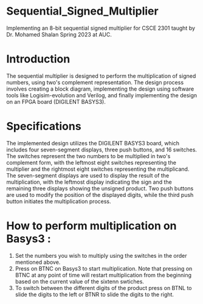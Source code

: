 # Sequential_Signed_Multiplier
Implementing an 8-bit sequential signed multiplier for CSCE 2301 taught by Dr. Mohamed Shalan Spring 2023 at AUC.
# Introduction
The sequential multiplier is designed to perform the multiplication of signed numbers, using two's complement representation. The design process involves creating a block diagram, implementing the design using software tools like Logisim-evolution and Verilog, and finally implementing the design on an FPGA board (DIGILENT BASYS3).
# Specifications
The implemented design utilizes the DIGILENT BASYS3 board, which includes four seven-segment displays, three push buttons, and 16 switches. The switches represent the two numbers to be multiplied in two's complement form, with the leftmost eight switches representing the multiplier and the rightmost eight switches representing the multiplicand. The seven-segment displays are used to display the result of the multiplication, with the leftmost display indicating the sign and the remaining three displays showing the unsigned product. Two push buttons are used to modify the position of the displayed digits, while the third push button initiates the multiplication process. 
# How to perform multiplication on Basys3 : 
1. Set the numbers you wish to multiply using the switches in the order mentioned above. 
2. Press on BTNC<U18> on Basys3 to start multiplication. Note that pressing on BTNC at any point of time will restart multiplication from the beginning based on the current value of the sixtenn swtiches. 
3. To switch between the different digits of the product press on BTNL<W19> to slide the digits to the left or BTNR<T17> to slide the digits to the right.

  
